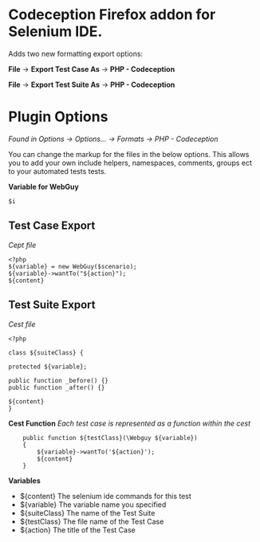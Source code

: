 Codeception Firefox addon for Selenium IDE.
===============================

Adds two new formatting export options:

**File** -> **Export Test Case As** -> **PHP - Codeception**

**File** -> **Export Test Suite As** -> **PHP - Codeception**

Plugin Options
=====

*Found in Options -> Options... -> Formats -> PHP - Codeception*

You can change the markup for the files in the below options. This allows you to add your own include helpers, 
namespaces, comments, groups ect to your automated tests tests.

**Variable for WebGuy**
```
$i
```

Test Case Export
--------
*Cept file*
```
<?php
${variable} = new WebGuy($scenario);
${variable}->wantTo("${action}");
${content}
```

Test Suite Export
-----------------
*Cest file*
```
<?php 

class ${suiteClass} {

protected ${variable};

public function _before() {}
public function _after() {}

${content}
}
```
**Cest Function**
*Each test case is represented as a function within the cest*
```
    public function ${testClass}(\Webguy ${variable})
    {
        ${variable}->wantTo('${action}');
        ${content}
    }
```

**Variables**
- ${content} The selenium ide commands for this test
- ${variable} The variable name you specified
- ${suiteClass} The name of the Test Suite
- ${testClass} The file name of the Test Case
- ${action} The title of the Test Case

